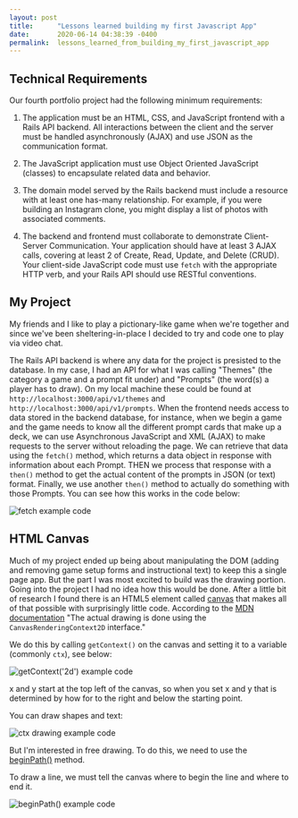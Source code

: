 ```yaml
---
layout: post
title:      "Lessons learned building my first Javascript App"
date:       2020-06-14 04:38:39 -0400
permalink:  lessons_learned_from_building_my_first_javascript_app
---
```



## Technical Requirements

Our fourth portfolio project had the following minimum requirements:

1. The application must be an HTML, CSS, and JavaScript frontend with a Rails API backend. All interactions between the client and the server must be handled asynchronously (AJAX) and use JSON as the communication format.

2. The JavaScript application must use Object Oriented JavaScript (classes) to encapsulate related data and behavior.

3. The domain model served by the Rails backend must include a resource with at least one has-many relationship. For example, if you were building an Instagram clone, you might display a list of photos with associated comments.

4. The backend and frontend must collaborate to demonstrate Client-Server Communication. Your application should have at least 3 AJAX calls, covering at least 2 of Create, Read, Update, and Delete (CRUD). Your client-side JavaScript code must use `fetch` with the appropriate HTTP verb, and your Rails API should use RESTful conventions.

## My Project

My friends and I like to play a pictionary-like game when we're together and since we've been sheltering-in-place I decided to try and code one to play via video chat. 

The Rails API backend is where any data for the project is presisted to the database. In my case, I had an API for what I was calling "Themes" (the category a game and a prompt fit under) and "Prompts" (the word(s) a player has to draw). On my local machine these could be found at `http://localhost:3000/api/v1/themes` and `http://localhost:3000/api/v1/prompts`. When the frontend needs access to data stored in the backend database, for instance, when we begin a game and the game needs to know all the different prompt cards that make up a deck, we can use Asynchronous JavaScript and XML (AJAX) to make requests to the server without reloading the page. We can retrieve that data using the `fetch()` method, which returns a data object in response with information about each Prompt. THEN we process that response with a `then()` method to get the actual content of the prompts in JSON (or text) format. Finally, we use another `then()` method to actually do something with those Prompts. You can see how this works in the code below:

![fetch example code](https://i.imgur.com/ux0SWiZ.png)

## HTML Canvas

Much of my project ended up being about manipulating the DOM (adding and removing game setup forms and instructional text) to keep this a single page app. But the part I was most excited to build was the drawing portion. Going into the project I had no idea how this would be done. After a little bit of research I found there is an HTML5 element called [canvas](https://developer.mozilla.org/en-US/docs/Web/API/Canvas_API) that makes all of that possible with surprisingly little code. According to the [MDN documentation](https://developer.mozilla.org/en-US/docs/Web/API/Canvas_API) "The actual drawing is done using the `CanvasRenderingContext2D` interface."

We do this by calling `getContext()` on the canvas and setting it to a variable (commonly `ctx`), see below:

![getContext('2d') example code](https://i.imgur.com/R4fKc3p.png)

x and y start at the top left of the canvas, so when you set x and y that is determined by how for to the right and below the starting point.

You can draw shapes and text:

![ctx drawing example code](https://i.imgur.com/UZV7WCv.png)

But I'm interested in free drawing. To do this, we need to use the [beginPath()](https://developer.mozilla.org/en-US/docs/Web/API/CanvasRenderingContext2D/beginPath) method.

To draw a line, we must tell the canvas where to begin the line and where to end it.

![beginPath() example code](https://i.imgur.com/Jas2aQY.png)
